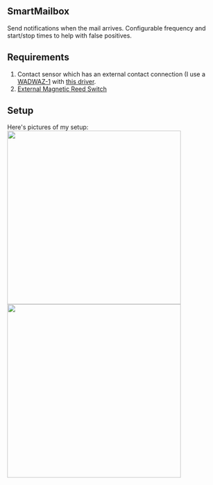 SmartMailbox
---
Send notifications when the mail arrives. Configurable frequency and start/stop
times to help with false positives. 

Requirements
---
1. Contact sensor which has an external contact connection (I use a
[WADWAZ-1](https://www.amazon.com/GoControl-Z-Wave-Door-Window-Sensor/dp/B00MNYSEF4) with [this driver](https://community.hubitat.com/t/gocontrol-and-sim-contact-sensor/325).
2. [External Magnetic Reed Switch](https://www.amazon.com/gp/product/B07F5VYZ2B)

Setup
---
Here's pictures of my setup:
<br>
<img src="https://bdwilson.github.io/images/IMG_9005.JPG" width="400"><br>
<img src="https://bdwilson.github.io/images/IMG_9006.JPG" width="400">
